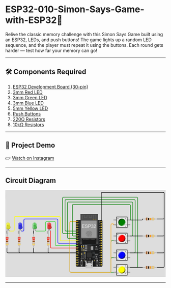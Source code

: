 # ESP32-010-Simon-Says-Game-with-ESP32🎵
Relive the classic memory challenge with this Simon Says Game built using an ESP32, LEDs, and push buttons! The game lights up a random LED sequence, and the player must repeat it using the buttons. Each round gets harder — test how far your memory can go!

---

## 🛠 Components Required

1. [ESP32 Development Board (30-pin)](https://robocraze.com/products/nodemcu-32-wifi-bluetooth-esp32-development-board30-pin?_pos=3&_psq=ESP32&_ss=e&_v=1.0)
2. [3mm Red LED](https://robocraze.com/products/3mm-red-led-pack-of-10?_pos=2&_sid=29237540e&_ss=r)
3. [3mm Green LED](https://robocraze.com/products/3mm-green-led-pack-of-10?_pos=2&_sid=3b876becc&_ss=r)
4. [3mm Blue LED](https://robocraze.com/products/3mm-dip-diffused-blue-led-pack-of-10?_pos=2&_sid=566d81d90&_ss=r)
5. [5mm Yellow LED](https://robocraze.com/products/5mm-yellow-ledpack-of-10?_pos=7&_sid=566d81d90&_ss=r)
6. [Push Buttons](https://robocraze.com/products/4-pins-dip-momentary-square-tactile-push-button-switch-10-pieces-6x6x5mm?_pos=1&_sid=7a5518733&_ss=r)
7. [220Ω Resistors](https://robocraze.com/products/220-ohm-resistor-pack-of-10?_pos=1&_psq=220&_ss=e&_v=1.0)
8. [10kΩ Resistors](https://robocraze.com/products/10k-resistor-pack-of-10?_pos=1&_psq=10K&_ss=e&_v=1.0)

---

## 🎥 Project Demo

👉 [Watch on Instagram](https://www.instagram.com/reel/DOTKSZ-E_7p/?igsh=NHplZWo2M3hodGYw)

---

## Circuit Diagram
![Simon Game Circuit](./simon_game_circuit_diagram.png)

---

